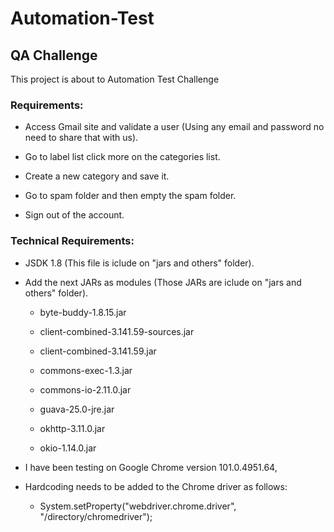 # Automation-Test
## QA Challenge

This project is about to Automation Test Challenge

### Requirements:

* Access Gmail site and validate a user (Using any email and password no need to share that with us).

* Go to label list click more on the categories list.

* Create a new category and save it.

* Go to spam folder and then empty the spam folder.

* Sign out of the account.

### Technical Requirements:

* JSDK 1.8 (This file is iclude on "jars and others" folder).

* Add the next JARs as modules (Those JARs are iclude on "jars and others" folder).

  - byte-buddy-1.8.15.jar

  - client-combined-3.141.59-sources.jar

  - client-combined-3.141.59.jar

  - commons-exec-1.3.jar
  
  - commons-io-2.11.0.jar

  - guava-25.0-jre.jar

  - okhttp-3.11.0.jar

  - okio-1.14.0.jar

* I have been testing on Google Chrome version 101.0.4951.64,

* Hardcoding needs to be added to the Chrome driver as follows: 

  - System.setProperty("webdriver.chrome.driver", "/directory/chromedriver"); 
